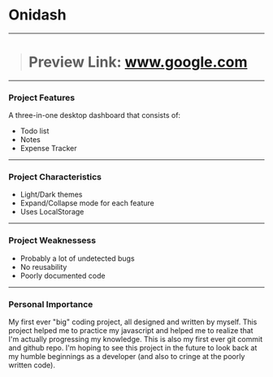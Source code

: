 # Onidash
----
> # Preview Link: www.google.com
----
### Project Features
A three-in-one desktop dashboard that consists of:
* Todo list
* Notes
* Expense Tracker
----
### Project Characteristics
* Light/Dark themes
* Expand/Collapse mode for each feature
* Uses LocalStorage
----
### Project Weaknessess
* Probably a lot of undetected bugs
* No reusability
* Poorly documented code
----
### Personal Importance
My first ever "big" coding project, all designed and written by myself. This project helped me to practice my javascript and helped me to realize that I'm actually progressing my knowledge. This is also my first ever git commit and github repo. I'm hoping to see this project in the future to look back at my humble beginnings as a developer (and also to cringe at the poorly written code).
